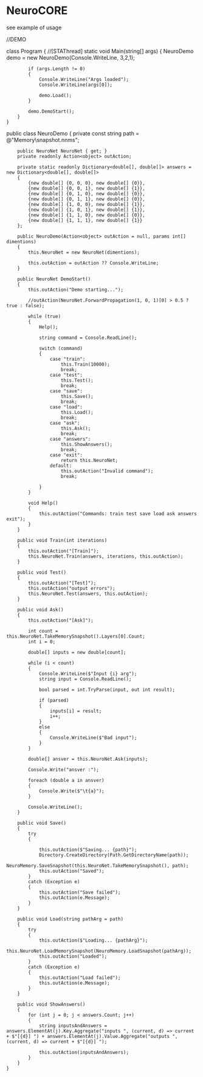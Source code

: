# NeuroCORE

see example of usage

//DEMO
 
  class Program
    {
        //[STAThread]
        static void Main(string[] args)
        {
            NeuroDemo demo = new NeuroDemo(Console.WriteLine, 3,2,1);

            if (args.Length != 0)
            {
                Console.WriteLine("Args loaded");
                Console.WriteLine(args[0]);

                demo.Load();
            }

            demo.DemoStart();
        }
    }

 public class NeuroDemo
    {
        private const string path = @"Memory\snapshot.nnms";

        public NeuroNet NeuroNet { get; }
        private readonly Action<object> outAction;

        private static readonly Dictionary<double[], double[]> answers = new Dictionary<double[], double[]>
        {
            {new double[] {0, 0, 0}, new double[] {0}},
            {new double[] {0, 0, 1}, new double[] {1}},
            {new double[] {0, 1, 0}, new double[] {0}},
            {new double[] {0, 1, 1}, new double[] {0}},
            {new double[] {1, 0, 0}, new double[] {1}},
            {new double[] {1, 0, 1}, new double[] {1}},
            {new double[] {1, 1, 0}, new double[] {0}},
            {new double[] {1, 1, 1}, new double[] {1}}
        };

        public NeuroDemo(Action<object> outAction = null, params int[] dimentions)
        {
            this.NeuroNet = new NeuroNet(dimentions);

            this.outAction = outAction ?? Console.WriteLine;
        }

        public NeuroNet DemoStart()
        {
            this.outAction("Demo starting...");

            //outAction(NeuroNet.ForwardPropagation(1, 0, 1)[0] > 0.5 ? true : false);

            while (true)
            {
                Help();

                string command = Console.ReadLine();

                switch (command)
                {
                    case "train":
                        this.Train(10000);
                        break;
                    case "test":
                        this.Test();
                        break;
                    case "save":
                        this.Save();
                        break;
                    case "load":
                        this.Load();
                        break;
                    case "ask":
                        this.Ask();
                        break;
                    case "answers":
                        this.ShowAnswers();
                        break;
                    case "exit":
                        return this.NeuroNet;
                    default:
                        this.outAction("Invalid command");
                        break;

                }
            }

            void Help()
            {
                this.outAction("Commands: train test save load ask answers exit");
            }
        }

        public void Train(int iterations)
        {
            this.outAction("[Train]");
            this.NeuroNet.Train(answers, iterations, this.outAction);
        }

        public void Test()
        {
            this.outAction("[Test]");
            this.outAction("output errors");
            this.NeuroNet.Test(answers, this.outAction);
        }

        public void Ask()
        {
            this.outAction("[Ask]");

            int count = this.NeuroNet.TakeMemorySnapshot().Layers[0].Count;
            int i = 0;

            double[] inputs = new double[count];

            while (i < count)
            {
                Console.WriteLine($"Input {i} arg");
                string input = Console.ReadLine();

                bool parsed = int.TryParse(input, out int result);

                if (parsed)
                {
                    inputs[i] = result;
                    i++;
                }
                else
                {
                    Console.WriteLine($"Bad input");
                }
            }

            double[] ansver = this.NeuroNet.Ask(inputs);

            Console.Write("ansver :");

            foreach (double a in ansver)
            {
                Console.Write($"\t{a}");
            }

            Console.WriteLine();
        }

        public void Save()
        {
            try
            {

                this.outAction($"Saving... {path}");
                Directory.CreateDirectory(Path.GetDirectoryName(path));
                NeuroMemory.SaveSnapshot(this.NeuroNet.TakeMemorySnapshot(), path);
                this.outAction("Saved");
            }
            catch (Exception e)
            {
                this.outAction("Save failed");
                this.outAction(e.Message);
            }
        }

        public void Load(string pathArg = path)
        {
            try
            {
                this.outAction($"Loading... {pathArg}");
                this.NeuroNet.LoadMemorySnapshot(NeuroMemory.LoadSnapshot(pathArg));
                this.outAction("Loaded");
            }
            catch (Exception e)
            {
                this.outAction("Load failed");
                this.outAction(e.Message);
            }
        }

        public void ShowAnswers()
        {
            for (int j = 0; j < answers.Count; j++)
            {
                string inputsAndAnswers = answers.ElementAt(j).Key.Aggregate("inputs ", (current, d) => current + $"[{d}] ") + answers.ElementAt(j).Value.Aggregate("outputs ", (current, d) => current + $"[{d}] ");

                this.outAction(inputsAndAnswers);
            }
        }
    }
	
